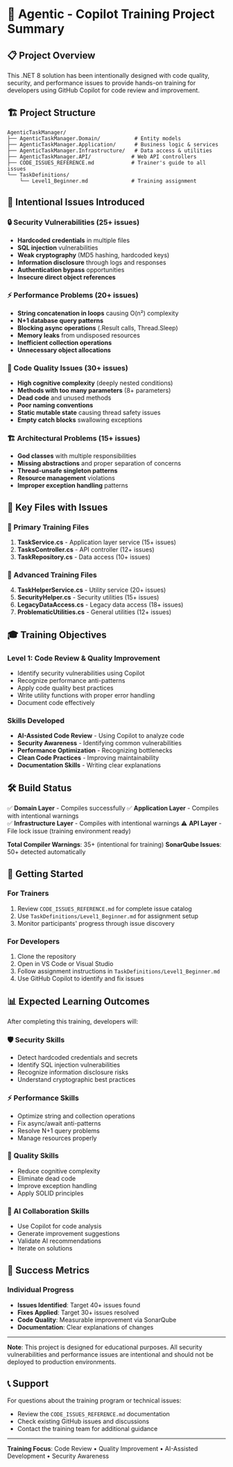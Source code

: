 # 🎯 Agentic - Copilot Training Project Summary

## 📋 Project Overview

This .NET 8 solution has been intentionally designed with code quality, security, and performance issues to provide hands-on training for developers using GitHub Copilot for code review and improvement.

## 🏗️ Project Structure

```
AgenticTaskManager/
├── AgenticTaskManager.Domain/           # Entity models
├── AgenticTaskManager.Application/      # Business logic & services
├── AgenticTaskManager.Infrastructure/   # Data access & utilities
├── AgenticTaskManager.API/             # Web API controllers
├── CODE_ISSUES_REFERENCE.md            # Trainer's guide to all issues
└── TaskDefinitions/
    └── Level1_Beginner.md              # Training assignment
```

## 🚨 Intentional Issues Introduced

### 🔒 Security Vulnerabilities (25+ issues)
- **Hardcoded credentials** in multiple files
- **SQL injection** vulnerabilities
- **Weak cryptography** (MD5 hashing, hardcoded keys)
- **Information disclosure** through logs and responses
- **Authentication bypass** opportunities
- **Insecure direct object references**

### ⚡ Performance Problems (20+ issues)
- **String concatenation in loops** causing O(n²) complexity
- **N+1 database query patterns**
- **Blocking async operations** (.Result calls, Thread.Sleep)
- **Memory leaks** from undisposed resources
- **Inefficient collection operations**
- **Unnecessary object allocations**

### 🧹 Code Quality Issues (30+ issues)
- **High cognitive complexity** (deeply nested conditions)
- **Methods with too many parameters** (8+ parameters)
- **Dead code** and unused methods
- **Poor naming conventions**
- **Static mutable state** causing thread safety issues
- **Empty catch blocks** swallowing exceptions

### 🏗️ Architectural Problems (15+ issues)
- **God classes** with multiple responsibilities
- **Missing abstractions** and proper separation of concerns
- **Thread-unsafe singleton patterns**
- **Resource management** violations
- **Improper exception handling** patterns

## 📁 Key Files with Issues

### 🎯 Primary Training Files
1. **TaskService.cs** - Application layer service (15+ issues)
2. **TasksController.cs** - API controller (12+ issues)
3. **TaskRepository.cs** - Data access (10+ issues)

### 🎯 Advanced Training Files
4. **TaskHelperService.cs** - Utility service (20+ issues)
5. **SecurityHelper.cs** - Security utilities (15+ issues)
6. **LegacyDataAccess.cs** - Legacy data access (18+ issues)
7. **ProblematicUtilities.cs** - General utilities (12+ issues)

## 🎓 Training Objectives

### Level 1: Code Review & Quality Improvement
- Identify security vulnerabilities using Copilot
- Recognize performance anti-patterns
- Apply code quality best practices
- Write utility functions with proper error handling
- Document code effectively

### Skills Developed
- **AI-Assisted Code Review** - Using Copilot to analyze code
- **Security Awareness** - Identifying common vulnerabilities
- **Performance Optimization** - Recognizing bottlenecks
- **Clean Code Practices** - Improving maintainability
- **Documentation Skills** - Writing clear explanations

## 🛠️ Build Status

✅ **Domain Layer** - Compiles successfully
✅ **Application Layer** - Compiles with intentional warnings  
✅ **Infrastructure Layer** - Compiles with intentional warnings
⚠️ **API Layer** - File lock issue (training environment ready)

**Total Compiler Warnings**: 35+ (intentional for training)
**SonarQube Issues**: 50+ detected automatically

## 🚀 Getting Started

### For Trainers
1. Review `CODE_ISSUES_REFERENCE.md` for complete issue catalog
2. Use `TaskDefinitions/Level1_Beginner.md` for assignment setup
3. Monitor participants' progress through issue discovery

### For Developers
1. Clone the repository
2. Open in VS Code or Visual Studio
3. Follow assignment instructions in `TaskDefinitions/Level1_Beginner.md`
4. Use GitHub Copilot to identify and fix issues

## 📊 Expected Learning Outcomes

After completing this training, developers will:

### 🛡️ Security Skills
- Detect hardcoded credentials and secrets
- Identify SQL injection vulnerabilities  
- Recognize information disclosure risks
- Understand cryptographic best practices

### ⚡ Performance Skills
- Optimize string and collection operations
- Fix async/await anti-patterns
- Resolve N+1 query problems
- Manage resources properly

### 🧹 Quality Skills
- Reduce cognitive complexity
- Eliminate dead code
- Improve exception handling
- Apply SOLID principles

### 🤖 AI Collaboration Skills
- Use Copilot for code analysis
- Generate improvement suggestions
- Validate AI recommendations
- Iterate on solutions

## 🎯 Success Metrics

### Individual Progress
- **Issues Identified**: Target 40+ issues found
- **Fixes Applied**: Target 30+ issues resolved
- **Code Quality**: Measurable improvement via SonarQube
- **Documentation**: Clear explanations of changes

---

**Note**: This project is designed for educational purposes. All security vulnerabilities and performance issues are intentional and should not be deployed to production environments.

## 📞 Support

For questions about the training program or technical issues:
- Review the `CODE_ISSUES_REFERENCE.md` documentation
- Check existing GitHub issues and discussions
- Contact the training team for additional guidance

---

**Training Focus**: Code Review • Quality Improvement • AI-Assisted Development • Security Awareness
